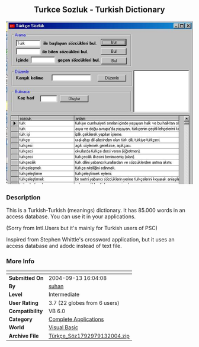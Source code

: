 ﻿<div align="center">

## Turkce Sozluk \- Turkish Dictionary

<img src="PIC200491399529409.jpg">
</div>

### Description

This is a Turkish-Turkish (meanings) dictionary. It has 85.000 words in an access database. You can use it in your applications.

(Sorry from Intl.Users but it's mainly for Turkish users of PSC)

Inspired from Stephen Whittle's crossword application, but it uses an access database and adodc instead of text file.
 
### More Info
 


<span>             |<span>
---                |---
**Submitted On**   |2004-09-13 16:04:08
**By**             |[suhan](https://github.com/Planet-Source-Code/PSCIndex/blob/master/ByAuthor/suhan.md)
**Level**          |Intermediate
**User Rating**    |3.7 (22 globes from 6 users)
**Compatibility**  |VB 6\.0
**Category**       |[Complete Applications](https://github.com/Planet-Source-Code/PSCIndex/blob/master/ByCategory/complete-applications__1-27.md)
**World**          |[Visual Basic](https://github.com/Planet-Source-Code/PSCIndex/blob/master/ByWorld/visual-basic.md)
**Archive File**   |[Türkçe\_Söz1792979132004\.zip](https://github.com/Planet-Source-Code/suhan-turkce-sozluk-turkish-dictionary__1-56160/archive/master.zip)








